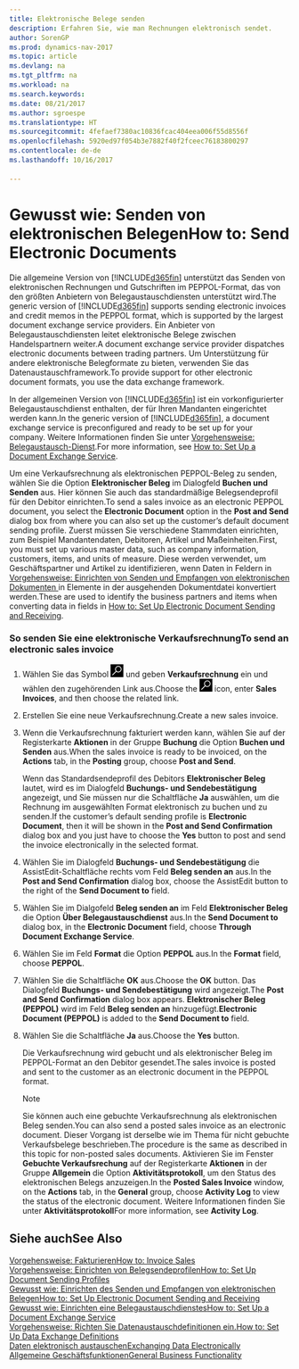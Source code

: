 ```yaml
---
title: Elektronische Belege senden
description: Erfahren Sie, wie man Rechnungen elektronisch sendet.
author: SorenGP
ms.prod: dynamics-nav-2017
ms.topic: article
ms.devlang: na
ms.tgt_pltfrm: na
ms.workload: na
ms.search.keywords: 
ms.date: 08/21/2017
ms.author: sgroespe
ms.translationtype: HT
ms.sourcegitcommit: 4fefaef7380ac10836fcac404eea006f55d8556f
ms.openlocfilehash: 5920ed97f054b3e7882f40f2fceec76183800297
ms.contentlocale: de-de
ms.lasthandoff: 10/16/2017

---
```

# <a name="how-to-send-electronic-documents"></a><span data-ttu-id="e5754-103">Gewusst wie: Senden von elektronischen Belegen</span><span class="sxs-lookup"><span data-stu-id="e5754-103">How to: Send Electronic Documents</span></span>
<span data-ttu-id="e5754-104">Die allgemeine Version von [!INCLUDE[d365fin](includes/d365fin_md.md)] unterstützt das Senden von elektronischen Rechnungen und Gutschriften im PEPPOL-Format, das von den größten Anbietern von Belegaustauschdiensten unterstützt wird.</span><span class="sxs-lookup"><span data-stu-id="e5754-104">The generic version of [!INCLUDE[d365fin](includes/d365fin_md.md)] supports sending electronic invoices and credit memos in the PEPPOL format, which is supported by the largest document exchange service providers.</span></span> <span data-ttu-id="e5754-105">Ein Anbieter von Belegaustauschdiensten leitet elektronische Belege zwischen Handelspartnern weiter.</span><span class="sxs-lookup"><span data-stu-id="e5754-105">A document exchange service provider dispatches electronic documents between trading partners.</span></span> <span data-ttu-id="e5754-106">Um Unterstützung für andere elektronische Belegformate zu bieten, verwenden Sie das Datenaustauschframework.</span><span class="sxs-lookup"><span data-stu-id="e5754-106">To provide support for other electronic document formats, you use the data exchange framework.</span></span>  

 <span data-ttu-id="e5754-107">In der allgemeinen Version von [!INCLUDE[d365fin](includes/d365fin_md.md)] ist ein vorkonfigurierter Belegaustauschdienst enthalten, der für Ihren Mandanten eingerichtet werden kann.</span><span class="sxs-lookup"><span data-stu-id="e5754-107">In the generic version of [!INCLUDE[d365fin](includes/d365fin_md.md)], a document exchange service is preconfigured and ready to be set up for your company.</span></span> <span data-ttu-id="e5754-108">Weitere Informationen finden Sie unter [Vorgehensweise: Belegaustausch-Dienst](across-how-to-set-up-a-document-exchange-service.md).</span><span class="sxs-lookup"><span data-stu-id="e5754-108">For more information, see [How to: Set Up a Document Exchange Service](across-how-to-set-up-a-document-exchange-service.md).</span></span>  

 <span data-ttu-id="e5754-109">Um eine Verkaufsrechnung als elektronischen PEPPOL-Beleg zu senden, wählen Sie die Option **Elektronischer Beleg** im Dialogfeld **Buchen und Senden** aus. Hier können Sie auch das standardmäßige Belegsendeprofil für den Debitor einrichten.</span><span class="sxs-lookup"><span data-stu-id="e5754-109">To send a sales invoice as an electronic PEPPOL document, you select the **Electronic Document** option in the **Post and Send** dialog box from where you can also set up the customer’s default document sending profile.</span></span> <span data-ttu-id="e5754-110">Zuerst müssen Sie verschiedene Stammdaten einrichten, zum Beispiel Mandantendaten, Debitoren, Artikel und Maßeinheiten.</span><span class="sxs-lookup"><span data-stu-id="e5754-110">First, you must set up various master data, such as company information, customers, items, and units of measure.</span></span> <span data-ttu-id="e5754-111">Diese werden verwendet, um Geschäftspartner und Artikel zu identifizieren, wenn Daten in Feldern in [Vorgehensweise: Einrichten von Senden und Empfangen von elektronischen Dokumenten ](across-how-to-set-up-electronic-document-sending-and-receiving.md)in Elemente in der ausgehenden Dokumentdatei konvertiert werden.</span><span class="sxs-lookup"><span data-stu-id="e5754-111">These are used to identify the business partners and items when converting data in fields in [How to: Set Up Electronic Document Sending and Receiving](across-how-to-set-up-electronic-document-sending-and-receiving.md).</span></span>  

### <a name="to-send-an-electronic-sales-invoice"></a><span data-ttu-id="e5754-112">So senden Sie eine elektronische Verkaufsrechnung</span><span class="sxs-lookup"><span data-stu-id="e5754-112">To send an electronic sales invoice</span></span>  

1.  <span data-ttu-id="e5754-113">Wählen Sie das Symbol ![Nach Seite oder Bericht suchen](media/ui-search/search_small.png "Nach Seite oder Bericht suchen") und geben **Verkaufsrechnung** ein und wählen den zugehörenden Link aus.</span><span class="sxs-lookup"><span data-stu-id="e5754-113">Choose the ![Search for Page or Report](media/ui-search/search_small.png "Search for Page or Report icon") icon, enter **Sales Invoices**, and then choose the related link.</span></span>  

2.  <span data-ttu-id="e5754-114">Erstellen Sie eine neue Verkaufsrechnung.</span><span class="sxs-lookup"><span data-stu-id="e5754-114">Create a new sales invoice.</span></span>  

3.  <span data-ttu-id="e5754-115">Wenn die Verkaufsrechnung fakturiert werden kann, wählen Sie auf der Registerkarte **Aktionen** in der Gruppe **Buchung** die Option **Buchen und Senden** aus.</span><span class="sxs-lookup"><span data-stu-id="e5754-115">When the sales invoice is ready to be invoiced, on the **Actions** tab, in the **Posting** group, choose **Post and Send**.</span></span>  

     <span data-ttu-id="e5754-116">Wenn das Standardsendeprofil des Debitors **Elektronischer Beleg** lautet, wird es im Dialogfeld **Buchungs- und Sendebestätigung** angezeigt, und Sie müssen nur die Schaltfläche **Ja** auswählen, um die Rechnung im ausgewählten Format elektronisch zu buchen und zu senden.</span><span class="sxs-lookup"><span data-stu-id="e5754-116">If the customer’s default sending profile is **Electronic Document**, then it will be shown in the **Post and Send Confirmation** dialog box and you just have to choose the **Yes** button to post and send the invoice electronically in the selected format.</span></span>  

4.  <span data-ttu-id="e5754-117">Wählen Sie im Dialogfeld **Buchungs- und Sendebestätigung** die AssistEdit-Schaltfläche rechts vom Feld **Beleg senden an** aus.</span><span class="sxs-lookup"><span data-stu-id="e5754-117">In the **Post and Send Confirmation** dialog box, choose the AssistEdit button to the right of the **Send Document to** field.</span></span>  

5.  <span data-ttu-id="e5754-118">Wählen Sie im Dialgofeld **Beleg senden an** im Feld **Elektronischer Beleg** die Option **Über Belegaustauschdienst** aus.</span><span class="sxs-lookup"><span data-stu-id="e5754-118">In the **Send Document to** dialog box, in the **Electronic Document** field, choose **Through Document Exchange Service**.</span></span>  

6.  <span data-ttu-id="e5754-119">Wählen Sie im Feld **Format** die Option **PEPPOL** aus.</span><span class="sxs-lookup"><span data-stu-id="e5754-119">In the **Format** field, choose **PEPPOL**.</span></span>  

7.  <span data-ttu-id="e5754-120">Wählen Sie die Schaltfläche **OK** aus.</span><span class="sxs-lookup"><span data-stu-id="e5754-120">Choose the **OK** button.</span></span> <span data-ttu-id="e5754-121">Das Dialogfeld **Buchungs- und Sendebestätigung** wird angezeigt.</span><span class="sxs-lookup"><span data-stu-id="e5754-121">The **Post and Send Confirmation** dialog box appears.</span></span> <span data-ttu-id="e5754-122">**Elektronischer Beleg (PEPPOL)** wird im Feld **Beleg senden an** hinzugefügt.</span><span class="sxs-lookup"><span data-stu-id="e5754-122">**Electronic Document (PEPPOL)** is added to the **Send Document to** field.</span></span>  

8.  <span data-ttu-id="e5754-123">Wählen Sie die Schaltfläche **Ja** aus.</span><span class="sxs-lookup"><span data-stu-id="e5754-123">Choose the **Yes** button.</span></span>  

     <span data-ttu-id="e5754-124">Die Verkaufsrechnung wird gebucht und als elektronischer Beleg im PEPPOL-Format an den Debitor gesendet.</span><span class="sxs-lookup"><span data-stu-id="e5754-124">The sales invoice is posted and sent to the customer as an electronic document in the PEPPOL format.</span></span>  

    > [!NOTE]  
    >  <span data-ttu-id="e5754-125">Sie können auch eine gebuchte Verkaufsrechnung als elektronischen Beleg senden.</span><span class="sxs-lookup"><span data-stu-id="e5754-125">You can also send a posted sales invoice as an electronic document.</span></span> <span data-ttu-id="e5754-126">Dieser Vorgang ist derselbe wie im Thema für nicht gebuchte Verkaufsbelege beschrieben.</span><span class="sxs-lookup"><span data-stu-id="e5754-126">The procedure is the same as described in this topic for non-posted sales documents.</span></span> <span data-ttu-id="e5754-127">Aktivieren Sie im Fenster **Gebuchte Verkaufsrechung** auf der Registerkarte **Aktionen** in der Gruppe **Allgemein** die Option **Aktivitätsprotokoll**, um den Status des elektronischen Belegs anzuzeigen.</span><span class="sxs-lookup"><span data-stu-id="e5754-127">In the **Posted Sales Invoice** window, on the **Actions** tab, in the **General** group, choose **Activity Log** to view the status of the electronic document.</span></span> <span data-ttu-id="e5754-128">Weitere Informationen finden Sie unter **Aktivitätsprotokoll**</span><span class="sxs-lookup"><span data-stu-id="e5754-128">For more information, see **Activity Log**.</span></span>  

## <a name="see-also"></a><span data-ttu-id="e5754-129">Siehe auch</span><span class="sxs-lookup"><span data-stu-id="e5754-129">See Also</span></span>  
[<span data-ttu-id="e5754-130">Vorgehensweise: Fakturieren</span><span class="sxs-lookup"><span data-stu-id="e5754-130">How to: Invoice Sales</span></span>](sales-how-invoice-sales.md)  
[<span data-ttu-id="e5754-131">Vorgehensweise: Einrichten von Belegsendeprofilen</span><span class="sxs-lookup"><span data-stu-id="e5754-131">How to: Set Up Document Sending Profiles</span></span>](sales-how-setup-document-send-profiles.md)  
[<span data-ttu-id="e5754-132">Gewusst wie: Einrichten des Senden und Empfangen von elektronischen Belegen</span><span class="sxs-lookup"><span data-stu-id="e5754-132">How to: Set Up Electronic Document Sending and Receiving</span></span>](across-how-to-set-up-electronic-document-sending-and-receiving.md)  
[<span data-ttu-id="e5754-133">Gewusst wie: Einrichten eine Belegaustauschdienstes</span><span class="sxs-lookup"><span data-stu-id="e5754-133">How to: Set Up a Document Exchange Service</span></span>](across-how-to-set-up-a-document-exchange-service.md)  
[<span data-ttu-id="e5754-134">Vorgehensweise: Richten Sie Datenaustauschdefinitionen ein.</span><span class="sxs-lookup"><span data-stu-id="e5754-134">How to: Set Up Data Exchange Definitions</span></span>](across-how-to-set-up-data-exchange-definitions.md)  
[<span data-ttu-id="e5754-135">Daten elektronisch austauschen</span><span class="sxs-lookup"><span data-stu-id="e5754-135">Exchanging Data Electronically</span></span>](across-data-exchange.md)  
[<span data-ttu-id="e5754-136">Allgemeine Geschäftsfunktionen</span><span class="sxs-lookup"><span data-stu-id="e5754-136">General Business Functionality</span></span>](ui-across-business-areas.md)  

